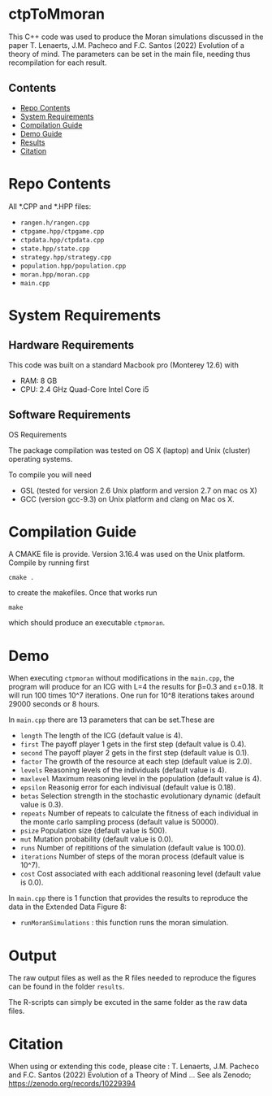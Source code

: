 # ctpToMmoran

This C++ code was used to produce the Moran simulations discussed in the paper T. Lenaerts, J.M. Pacheco and F.C. Santos (2022) Evolution of a theory of mind. 
The parameters can be set in the main file, needing thus recompilation for each result.

## Contents

- [Repo Contents](#repo-contents)
- [System Requirements](#system-requirements)
- [Compilation Guide](#compilation-guide)
- [Demo Guide](#demo)
- [Results](#demo)
- [Citation](#citation)
# Repo Contents

All *.CPP and *.HPP files:
- `rangen.h/rangen.cpp`
- `ctpgame.hpp/ctpgame.cpp`
- `ctpdata.hpp/ctpdata.cpp`
- `state.hpp/state.cpp`
- `strategy.hpp/strategy.cpp`
- `population.hpp/population.cpp`
- `moran.hpp/moran.cpp`
- `main.cpp`

# System Requirements

## Hardware Requirements

This code was built on a standard Macbook pro (Monterey 12.6) with 
- RAM: 8 GB
- CPU: 2.4 GHz Quad-Core Intel Core i5

## Software Requirements

OS Requirements

The package compilation was tested on OS X (laptop) and Unix (cluster) operating systems. 

To compile you will need
- GSL (tested for version 2.6 Unix platform and version 2.7 on mac os X) 
- GCC (version gcc-9.3) on Unix platform and clang on Mac os X.

# Compilation Guide
A CMAKE file is provide. Version 3.16.4 was used on the Unix platform. 
Compile by running first
```
cmake .
```
 to create the makefiles.  Once that works run 
```
make
```
which should produce an executable `ctpmoran`. 


# Demo
When executing `ctpmoran` without modifications in the `main.cpp`, the program will produce for an ICG with L=4 the results for β=0.3 and ε=0.18. It will run 100 times 10^7 iterations. One run for 10^8 iterations takes around 29000 seconds or 8 hours.

In `main.cpp` there are 13 parameters that can be set.These are
- `length` The length of the ICG (default value is 4).
- `first` The payoff player 1 gets in the first step (default value is 0.4).
- `second` The payoff player 2 gets in the first step (default value is 0.1).
- `factor` The growth of the resource at each step (default value is 2.0).
- `levels` Reasoning levels of the individuals (default value is 4).
- `maxlevel` Maximum reasoning level in the population (default value is 4).
- `epsilon` Reasonig error for each indivisual (default value is 0.18).
- `betas` Selection strength in the stochastic evolutionary dynamic (default value is 0.3).
- `repeats` Number of repeats to calculate the fitness of each individual in the monte carlo sampling process (default value is 50000).
- `psize` Population size (default value is 500).
- `mut` Mutation probability (default value is 0.0).
- `runs` Number of repititions of the simulation (default value is 100.0).
- `iterations` Number of steps of the moran process (default value is 10^7).
- `cost` Cost associated with each additional reasoning level (default value is 0.0).


In `main.cpp` there is 1 function that provides the results  to reproduce the data in the Extended Data Figure 8:
- `runMoranSimulations` : this function runs the moran simulation. 

# Output 
The raw output files as well as the R files needed to reproduce the figures can be found in the folder `results`.

The R-scripts can simply be excuted in the same folder as the raw data files.

# Citation

When using or extending this code, please cite :
T. Lenaerts, J.M. Pacheco and F.C. Santos (2022) Evolution of a Theory of Mind ...
See als Zenodo; https://zenodo.org/records/10229394 

